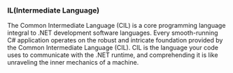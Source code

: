 ### IL(Intermediate Language)

The Common Intermediate Language (CIL) is a core programming language integral to .NET development software languages. Every smooth-running C# application operates on the robust and intricate foundation provided by the Common Intermediate Language (CIL).
CIL is the language your code uses to communicate with the .NET runtime, and comprehending it is like unraveling the inner mechanics of a machine.


